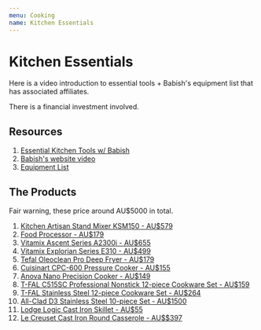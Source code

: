 ```yaml
---
menu: Cooking
name: Kitchen Essentials
---
```


# Kitchen Essentials

Here is a video introduction to essential tools + Babish's equipment list that has associated affiliates.

There is a financial investment involved.

## Resources

1. [Essential Kitchen Tools w/ Babish](https://www.youtube.com/watch?v=1AxLzMJIgxM)
2. [Babish's website video](https://basicswithbabish.co/basicsepisodes/2017/10/11/introductiontools)
3. [Equipment List](https://basicswithbabish.co/equipment-list/)

## The Products

Fair warning, these price around AU\$5000 in total.

1. [Kitchen Artisan Stand Mixer KSM150 - AU\$579](https://kitchenaid.com.au/products/4-8l-kitchenaid-artisan-stand-mixer-ksm150)
2. [Food Processor - AU\$179](https://www.kitchenwarehouse.com.au/Cuisinart-Food-Processor-8-Cup-Gun-Metal-Grey)
3. [Vitamix Ascent Series A2300i - AU\$655](https://www.blendersonline.com.au/collections/vitamix/products/vitamix-ascent-series-a2300i)
4. [Vitamix Explorian Series E310 - AU\$499](https://www.blendersonline.com.au/collections/vitamix/products/vitamix-explorian-series-e310)
5. [Tefal Oleoclean Pro Deep Fryer - AU\$179](https://www.thegoodguys.com.au/tefal-oleoclean-pro-deep-fryer-fr8040)
6. [Cuisinart CPC-600 Pressure Cooker - AU\$155](https://www.amazon.com.au/Cuisinart-CPC-600-Electric-Pressure-Stainless/dp/B07JDCMYB2)
7. [Anova Nano Precision Cooker - AU\$149](https://www.dicksmith.com.au/da/buy/anova-nano-precision-cooker-an400-au00-anova/)
8. [T-FAL C515SC Professional Nonstick 12-piece Cookware Set - AU\$159](https://www.amazon.com.au/T-fal-C515SC-Professional-Thermo-Spot-Indicator/dp/B01AXZINF0)
9. [T-FAL Stainless Steel 12-piece Cookware Set - AU\$264](https://www.amazon.com.au/T-fal-Stainless-Multi-clad-Dishwasher-Cookware/dp/B00PGYV53G/ref=pd_aw_sbs_79_1/355-3680352-9244455)
10. [All-Clad D3 Stainless Steel 10-piece Set - AU\$1500](https://www.williams-sonoma.com.au/all-clad-tri-ply-stainless-steel-10-piece-cookware-set)
11. [Lodge Logic Cast Iron Skillet - AU\$55](https://www.kitchenwarehouse.com.au/Lodge-Logic-Cast-Iron-Skillet-26cm)
12. [Le Creuset Cast Iron Round Casserole - AU\$\$397](https://www.lecreuset.com.au/signature-cast-iron-round-casserole-83)
